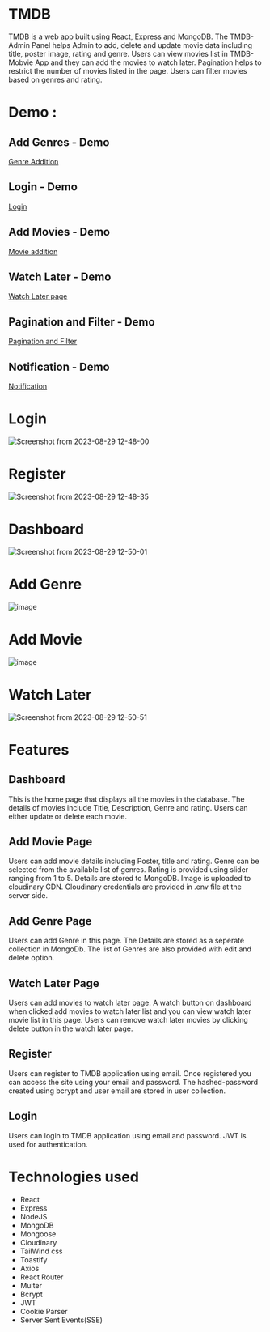 # TMDB

TMDB is a web app built using React, Express and MongoDB. The TMDB-Admin Panel helps Admin to add, delete and update movie data including title, poster image, rating and genre.
Users can view movies list in TMDB-Mobvie App and they can add the movies to watch later. Pagination helps to restrict the number of movies listed in the page. Users can filter movies based on genres and rating.

# Demo :
## Add Genres - Demo
[Genre Addition](
https://github.com/shincyshnz/movie-cms/assets/48871950/8c52d558-de96-4656-9ab7-747088621c9c)

## Login - Demo
[Login](https://github.com/shincyshnz/movie-cms/assets/48871950/b5ca190b-3153-4b00-b308-c0324516bfe1)

## Add Movies - Demo
[Movie addition](https://github.com/shincyshnz/movie-cms/assets/48871950/3d7ce76a-ab23-4fad-b2b0-61cf9f1d7c9b)

## Watch Later - Demo
[Watch Later page](https://github.com/shincyshnz/movie-cms/assets/48871950/5f26b0b2-1b1b-4995-a584-2ba0b31d6fce)

## Pagination and Filter - Demo
[Pagination and Filter](https://github.com/shincyshnz/movie-cms/assets/48871950/bb1fb2cc-442d-4d61-828b-e122ed53e348)

## Notification - Demo
[Notification](https://github.com/shincyshnz/movie-cms/assets/48871950/0a465069-ee9c-4afc-951d-bf4e029cbdb8)


# Login
![Screenshot from 2023-08-29 12-48-00](https://github.com/shincyshnz/movie-cms/assets/48871950/a590b2f7-6a09-42c3-9e86-c247b66fbc90)

# Register
![Screenshot from 2023-08-29 12-48-35](https://github.com/shincyshnz/movie-cms/assets/48871950/4ecc3787-e7ef-43ab-a036-ff7bdc79e0e1)

# Dashboard
![Screenshot from 2023-08-29 12-50-01](https://github.com/shincyshnz/movie-cms/assets/48871950/e14631ab-c757-4e56-8af1-ec6f269aa588)

# Add Genre
![image](https://github.com/shincyshnz/movie-cms/assets/48871950/0c2d4a21-1fbd-45c2-a3b3-b778249749b3)

# Add Movie
![image](https://github.com/shincyshnz/movie-cms/assets/48871950/38f68b41-1ca4-42d0-bebc-8d1716d89f3c)

# Watch Later
![Screenshot from 2023-08-29 12-50-51](https://github.com/shincyshnz/movie-cms/assets/48871950/09e57e2a-1569-4a2b-ad59-ae91d8cb0556)

# Features

## Dashboard
This is the home page that displays all the movies in the database. The details of movies include Title, Description, Genre and rating. Users can either update or delete each movie.

## Add Movie Page
Users can add movie details including Poster, title and rating. Genre can be selected from the available list of genres. Rating is provided using slider ranging from 1 to 5. Details are stored to MongoDB. Image is uploaded to cloudinary CDN. Cloudinary credentials are provided in .env file at the server side. 

## Add Genre Page
Users can add Genre in this page. The Details are stored as a seperate collection in MongoDb. The list of Genres are also provided with edit and delete option.


## Watch Later Page
Users can add movies to watch later page. A watch button on dashboard when clicked add movies to watch later list and you can view watch later movie list in this page. Users can remove watch later movies by clicking delete button in the watch later page.

## Register
Users can register to TMDB application using email. Once registered you can access the site using your email and password.
The hashed-password created using bcrypt and user email are stored in user collection. 

## Login
Users can login to TMDB application using email and password. JWT is used for authentication.

# Technologies used
- React
- Express
- NodeJS
- MongoDB
- Mongoose
- Cloudinary
- TailWind css
- Toastify
- Axios
- React Router
- Multer
- Bcrypt
- JWT
- Cookie Parser
- Server Sent Events(SSE)

